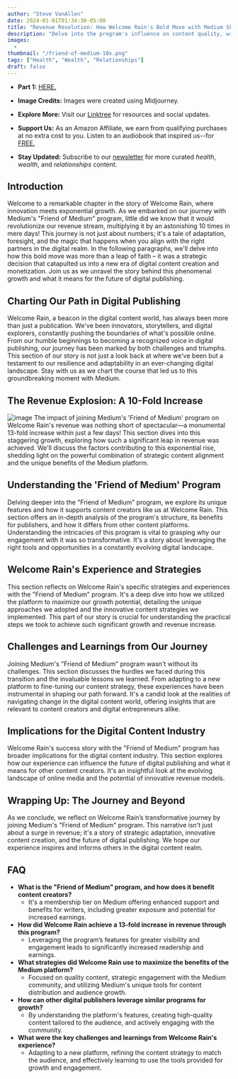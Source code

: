 ```yaml
---
author: "Steve VanAllen"
date: 2024-01-01T01:34:30-05:00
title: "Revenue Revolution: How Welcome Rain's Bold Move with Medium Skyrocketed Profits by 10X!"
description: "Delve into the program's influence on content quality, writer support, and the digital content landscape. A detailed read on this transformation in digital publishing can be found in our previous article."
images:
  - 
thumbnail: "/friend-of-medium-10x.png"
tags: ["Health", "Wealth", "Relationships"]
draft: false
---
```


- **Part 1:** [HERE.](https://welcomerain.pub/en/blog/friend-of-medium/)

- **Image Credits:** Images were created using Midjourney.

- **Explore More:** Visit our [Linktree](https://linktr.ee/welcomerain) for resources and social updates.

- **Support Us:** As an Amazon Affiliate, we earn from qualifying purchases at no extra cost to you.  Listen to an audiobook that inspired us--for [FREE.](https://amzn.to/48zrcMI)

- **Stay Updated:** Subscribe to our [newsletter](http://eepurl.com/iGVUjI) for more curated _health_, _wealth_, and _relationships_ content.

## Introduction
Welcome to a remarkable chapter in the story of Welcome Rain, where innovation meets exponential growth. As we embarked on our journey with Medium's "Friend of Medium" program, little did we know that it would revolutionize our revenue stream, multiplying it by an astonishing 10 times in mere days! This journey is not just about numbers; it's a tale of adaptation, foresight, and the magic that happens when you align with the right partners in the digital realm. In the following paragraphs, we'll delve into how this bold move was more than a leap of faith – it was a strategic decision that catapulted us into a new era of digital content creation and monetization. Join us as we unravel the story behind this phenomenal growth and what it means for the future of digital publishing.

## Charting Our Path in Digital Publishing
Welcome Rain, a beacon in the digital content world, has always been more than just a publication. We've been innovators, storytellers, and digital explorers, constantly pushing the boundaries of what's possible online. From our humble beginnings to becoming a recognized voice in digital publishing, our journey has been marked by both challenges and triumphs. This section of our story is not just a look back at where we've been but a testament to our resilience and adaptability in an ever-changing digital landscape. Stay with us as we chart the course that led us to this groundbreaking moment with Medium.

## The Revenue Explosion: A 10-Fold Increase
![image](/growth.png)
The impact of joining Medium's 'Friend of Medium' program on Welcome Rain's revenue was nothing short of spectacular—a monumental 13-fold increase within just a few days! This section dives into this staggering growth, exploring how such a significant leap in revenue was achieved. We'll discuss the factors contributing to this exponential rise, shedding light on the powerful combination of strategic content alignment and the unique benefits of the Medium platform.

## Understanding the 'Friend of Medium' Program
Delving deeper into the "Friend of Medium" program, we explore its unique features and how it supports content creators like us at Welcome Rain. This section offers an in-depth analysis of the program's structure, its benefits for publishers, and how it differs from other content platforms. Understanding the intricacies of this program is vital to grasping why our engagement with it was so transformative. It's a story about leveraging the right tools and opportunities in a constantly evolving digital landscape.

## Welcome Rain's Experience and Strategies
This section reflects on Welcome Rain's specific strategies and experiences with the "Friend of Medium" program. It's a deep dive into how we utilized the platform to maximize our growth potential, detailing the unique approaches we adopted and the innovative content strategies we implemented. This part of our story is crucial for understanding the practical steps we took to achieve such significant growth and revenue increase.

## Challenges and Learnings from Our Journey
Joining Medium's "Friend of Medium" program wasn't without its challenges. This section discusses the hurdles we faced during this transition and the invaluable lessons we learned. From adapting to a new platform to fine-tuning our content strategy, these experiences have been instrumental in shaping our path forward. It's a candid look at the realities of navigating change in the digital content world, offering insights that are relevant to content creators and digital entrepreneurs alike.

## Implications for the Digital Content Industry
Welcome Rain's success story with the "Friend of Medium" program has broader implications for the digital content industry. This section explores how our experience can influence the future of digital publishing and what it means for other content creators. It's an insightful look at the evolving landscape of online media and the potential of innovative revenue models.

## Wrapping Up: The Journey and Beyond
As we conclude, we reflect on Welcome Rain’s transformative journey by joining Medium's "Friend of Medium" program. This narrative isn't just about a surge in revenue; it's a story of strategic adaptation, innovative content creation, and the future of digital publishing. We hope our experience inspires and informs others in the digital content realm.

## FAQ
* **What is the "Friend of Medium" program, and how does it benefit content creators?**
  * It's a membership tier on Medium offering enhanced support and benefits for writers, including greater exposure and potential for increased earnings.
* **How did Welcome Rain achieve a 13-fold increase in revenue through this program?**
  * Leveraging the program’s features for greater visibility and engagement leads to significantly increased readership and earnings.
* **What strategies did Welcome Rain use to maximize the benefits of the Medium platform?**
  * Focused on quality content, strategic engagement with the Medium community, and utilizing Medium's unique tools for content distribution and audience growth.
* **How can other digital publishers leverage similar programs for growth?**
  * By understanding the platform's features, creating high-quality content tailored to the audience, and actively engaging with the community.
* **What were the key challenges and learnings from Welcome Rain's experience?**
  * Adapting to a new platform, refining the content strategy to match the audience, and effectively learning to use the tools provided for growth and engagement.



